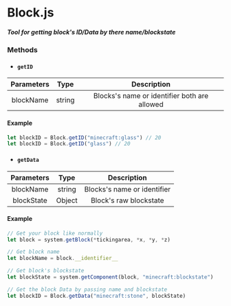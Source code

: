 # Block.js
##### Tool for getting block's ID/Data by there name/blockstate

### Methods
* #### `getID`  
| Parameters | Type | Description |
|:------:|:------:|:------:|
| blockName    | string    | Blocks's name or identifier both are allowed |


#### Example
```javascript
let blockID = Block.getID("minecraft:glass") // 20
let blockID = Block.getID("glass") // 20
```


* #### `getData`
| Parameters | Type | Description |
|:------:|:------:|:------:|
|    blockName    | string    | Blocks's name or identifier   |
|    blockState    |    Object    |  Block's raw blockstate |


#### Example
```javascript
// Get your block like normally
let block = system.getBlock(*tickingarea, *x, *y, *z)

// Get block name
let blockName = block.__identifier__

// Get block's blockstate
let blockState = system.getComponent(block, "minecraft:blockstate")

// Get the block Data by passing name and blockstate
let blockID = Block.getData("minecraft:stone", blockState)
```
